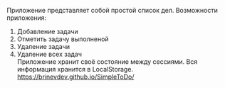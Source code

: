 Приложение представляет собой простой список дел.
Возможности приложения: 
1. Добавление задачи
2. Отметить задачу выполненой 
3. Удаление задачи 
4. Удаление всех задач<br>Приложение хранит своё состояние между сессиями. Вся информация хранится в LocalStorage.
https://brinevdev.github.io/SimpleToDo/
